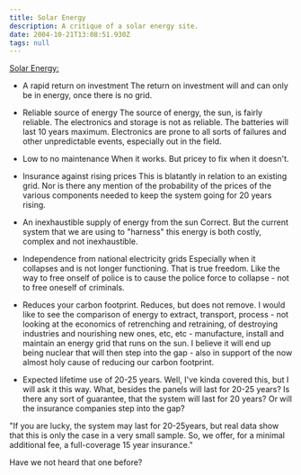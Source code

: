 ```yaml
---
title: Solar Energy
description: A critique of a solar energy site.
date: 2004-10-21T13:08:51.930Z
tags: null
---
```


[Solar Energy:](https://greenenergysolutions.co.za/)

- A rapid return on investment
  The return on investment will and can only be in energy, once there is no grid.

- Reliable source of energy
  The source of energy, the sun, is fairly reliable. The electronics and storage is not as reliable. The batteries will last 10 years maximum. Electronics are prone to all sorts of failures and other unpredictable events, especially out in the field.
- Low to no maintenance
  When it works. But pricey to fix when it doesn't.
- Insurance against rising prices
  This is blatantly in relation to an existing grid. Nor is there any mention of the probability of the prices of the various components needed to keep the system going for 20 years rising.
- An inexhaustible supply of energy from the sun
  Correct. But the current system that we are using to "harness" this energy is both costly, complex and not inexhaustible.
- Independence from national electricity grids
  Especially when it collapses and is not longer functioning. That is true freedom. Like the way to free onself of police is to cause the police force to collapse - not to free oneself of criminals.
- Reduces your carbon footprint.
  Reduces, but does not remove. I would like to see the comparison of energy to extract, transport, process - not looking at the economics of retrenching and retraining, of destroying industries and nourishing new ones, etc, etc - manufacture, install and maintain an energy grid that runs on the sun. I believe it will end up being nuclear that will then step into the gap - also in support of the now almost holy cause of reducing our carbon footprint.
- Expected lifetime use of 20-25 years.
  Well, I've kinda covered this, but I will ask it this way. What, besides the panels will last for 20-25 years? Is there any sort of guarantee, that the system will last for 20 years? Or will the insurance companies step into the gap?

"If you are lucky, the system may last for 20-25years, but real data show that this is only the case in a very small sample. So, we offer, for a minimal additional fee, a full-coverage 15 year insurance."

Have we not heard that one before?
